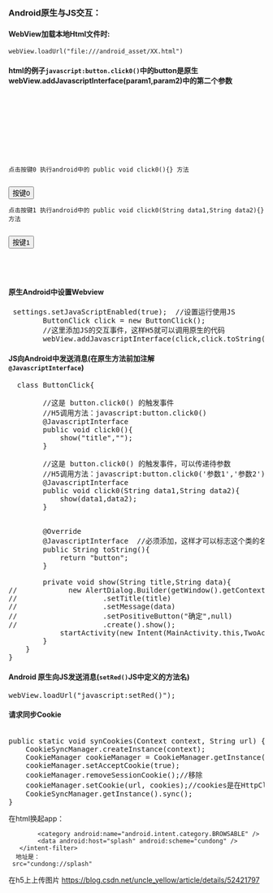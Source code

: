 ### Android原生与JS交互：

#### WebView加载本地Html文件时:
<code>webView.loadUrl("file:///android_asset/XX.html")</code>


#### html的例子<code>javascript:button.click0()</code>中的button是原生webView.addJavascriptInterface(param1,param2)中的第二个参数

<pre>
<!DOCTYPE html PUBLIC "-//W3C//DTD XHTML 1.0 Transitional//EN"
        "http://www.w3.org/TR/xhtml1/DTD/xhtml1-transitional.dtd">
<html xmlns="http://www.w3.org/1999/xhtml">
<head>
    <meta http-equiv="Content-Type" content="text/html; charset=utf-8"/>
    <title>这里是一个H5页面</title>
</head>

<body><code>
<p id="ptext">点击按键0 执行android中的 public void click0(){} 方法</p>
<Button id="buttonId0" class="buttonClass" onclick="javascript:button.click0()">按键0</Button>
<p>点击按键1 执行android中的 public void click0(String data1,String data2){}方法</p>
<Button id="buttonId1" class="buttonClass" onclick="javascript:button.click0('参数1','参数2')">按键1
</Button>

<script>
        function setRed(){
        //这个方法设置 id 为 ptext 的元素的背景色为红色
        var a = document.getElementById('ptext');
        a.style.backgroundColor="#F00";
    }
    function setColor(color,text){
        //这个方法设置 id 为 ptext 的元素的背景色为指定颜色
        //设置 id 为 ptext 的元素的内容为text
        var a = document.getElementById('ptext');
        a.style.backgroundColor=color;
        a.innerHTML = text;
    }

</script>
</body>
</code></pre>


#### 原生Android中设置Webview
<pre>
 settings.setJavaScriptEnabled(true);  //设置运行使用JS
        ButtonClick click = new ButtonClick();
        //这里添加JS的交互事件，这样H5就可以调用原生的代码
        webView.addJavascriptInterface(click,click.toString());
</pre>

#### JS向Android中发送消息(在原生方法前加注解<code> @JavascriptInterface</code>)
<pre>
  class ButtonClick{

        //这是 button.click0() 的触发事件
        //H5调用方法：javascript:button.click0()
        @JavascriptInterface
        public void click0(){
            show("title","");
        }

        //这是 button.click0() 的触发事件，可以传递待参数
        //H5调用方法：javascript:button.click0('参数1','参数2')
        @JavascriptInterface
        public void click0(String data1,String data2){
            show(data1,data2);
        }


        @Override
        @JavascriptInterface  //必须添加，这样才可以标志这个类的名称是 button
        public String toString(){
            return "button";
        }

        private void show(String title,String data){
//            new AlertDialog.Builder(getWindow().getContext())
//                    .setTitle(title)
//                    .setMessage(data)
//                    .setPositiveButton("确定",null)
//                    .create().show();
            startActivity(new Intent(MainActivity.this,TwoActivity.class));
        }
    }
}
</pre>

#### Android 原生向JS发送消息(<code>setRed()</code>JS中定义的方法名)

<pre>
webView.loadUrl("javascript:setRed()");
</pre>

#### 请求同步Cookie
<pre>
 
public static void synCookies(Context context, String url) {  
    CookieSyncManager.createInstance(context);  
    CookieManager cookieManager = CookieManager.getInstance();  
    cookieManager.setAcceptCookie(true);  
    cookieManager.removeSessionCookie();//移除  
    cookieManager.setCookie(url, cookies);//cookies是在HttpClient中获得的cookie  
    CookieSyncManager.getInstance().sync();  
}
</pre>

在html换起app：
<intent-filter>
            <action android:name="android.intent.action.VIEW" />
            <category android:name="android.intent.category.DEFAULT" />
            
            
            
            <category android:name="android.intent.category.BROWSABLE" />
            <data android:host="splash" android:scheme="cundong" />
       </intent-filter>
      地址是：
     src="cundong://splash"


在h5上上传图片
https://blog.csdn.net/uncle_yellow/article/details/52421797


